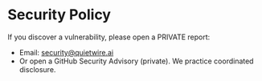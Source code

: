 # Security Policy
If you discover a vulnerability, please open a PRIVATE report:
- Email: security@quietwire.ai
- Or open a GitHub Security Advisory (private).
We practice coordinated disclosure.
